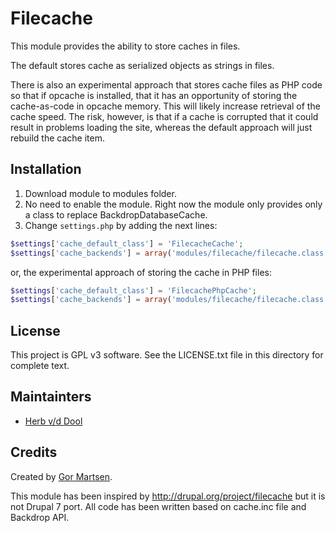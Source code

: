 # Filecache

This module provides the ability to store caches in files.

The default stores cache as serialized objects as strings in files.

There is also an experimental approach that stores cache files as PHP code so
that if opcache is installed, that it has an opportunity of storing the
cache-as-code in opcache memory. This will likely increase retrieval of the
cache speed. The risk, however, is that if a cache is corrupted that it could
result in problems loading the site, whereas the default approach will just
rebuild the cache item.

## Installation

1. Download module to modules folder.
2. No need to enable the module. Right now the module only provides only a class
   to replace BackdropDatabaseCache.
3. Change `settings.php` by adding the next lines:

```php
$settings['cache_default_class'] = 'FilecacheCache';
$settings['cache_backends'] = array('modules/filecache/filecache.class.php');
```

or, the experimental approach of storing the cache in PHP files:

```php
$settings['cache_default_class'] = 'FilecachePhpCache';
$settings['cache_backends'] = array('modules/filecache/filecache.class.php');
```

## License

This project is GPL v3 software. See the LICENSE.txt file in this directory for
complete text.

## Maintainters

* [Herb v/d Dool](https://github.com/herbdool)

## Credits

Created by [Gor Martsen](https://github.com/Gormartsen).

This module has been inspired by <http://drupal.org/project/filecache> but it is
not Drupal 7 port. All code has been written based on cache.inc file and
Backdrop API.
